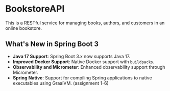 
# BookstoreAPI

This is a RESTful service for managing books, authors, and customers in an online bookstore.

## What's New in Spring Boot 3

- **Java 17 Support**: Spring Boot 3.x now supports Java 17.
- **Improved Docker Support**: Native Docker support with `buildpacks`.
- **Observability and Micrometer**: Enhanced observability support through Micrometer.
- **Spring Native**: Support for compiling Spring applications to native executables using GraalVM.
(assignment 1-6)
